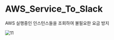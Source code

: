 # AWS_Service_To_Slack

AWS 실행중인 인스턴스들을 조회하여 불필요한 요금 방지

![11](https://user-images.githubusercontent.com/60952823/147524430-8df9264f-b384-4c3a-a0eb-371335804bc5.png)

